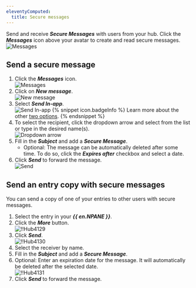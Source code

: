 ```yaml
---
eleventyComputed:
  title: Secure messages
---
```

Send and receive ***Secure Messages*** with users from your hub. Click the ***Messages*** icon above your avatar to create and read secure messages.  
![Messages](https://webdevolutions.azureedge.net/docs/en/hub/Hub0005.png)

## Send a secure message
1. Click the ***Messages*** icon.  
![Messages](https://webdevolutions.azureedge.net/docs/en/hub/Hub0015.png)
1. Click on ***New message***.  
![New message](https://webdevolutions.azureedge.net/docs/en/hub/Hub0014.png)
1. Select ***Send In-app***.  
![Send In-app](https://webdevolutions.azureedge.net/docs/en/hub/Hub0007.png)
   {% snippet icon.badgeInfo %}
   Learn more about the other [two options](/hub/send/).
   {% endsnippet %}
1. To select the recipient, click the dropdown arrow and select from the list or type in the desired name(s).  
![Dropdown arrow](https://webdevolutions.azureedge.net/docs/en/hub/Hub0016.png)
1. Fill in the ***Subject*** and add a ***Secure Message***.
    * Optional: The message can be automatically deleted after some time. To do so, click the ***Expires after*** checkbox and select a date.
1. Click ***Send*** to forward the message.  
![Send](https://webdevolutions.azureedge.net/docs/en/hub/Hub0023.png)

## Send an entry copy with secure messages
You can send a copy of one of your entries to other users with secure messages.

1. Select the entry in your ***{{ en.NPANE }}***.
1. Click the ***More*** button.  
![!!Hub4129](https://webdevolutions.azureedge.net/docs/en/hub/Hub4129.png)
1. Click ***Send***.  
![!!Hub4130](https://webdevolutions.azureedge.net/docs/en/hub/Hub4130.png)
1. Select the receiver by name.
1. Fill in the ***Subject*** and add a ***Secure Message***.
1. Optional: Enter an expiration date for the message. It will automatically be deleted after the selected date.  
![!!Hub4131](https://webdevolutions.azureedge.net/docs/en/hub/Hub4131.png)
1. Click ***Send*** to forward the message.
